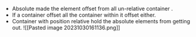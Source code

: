 + Absolute made the element offset from all un-relative container .
+ If a container offset all the container within it offset either.
+ Container with position relative hold the absolute elements from getting out.
![[Pasted image 20231030161136.png]]

